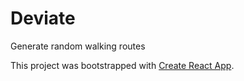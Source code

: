 # Deviate

Generate random walking routes

This project was bootstrapped with [Create React App](https://github.com/facebook/create-react-app).


